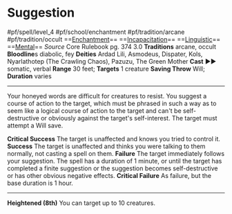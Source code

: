 # Suggestion
#pf/spell/level_4 #pf/school/enchantment #pf/tradition/arcane #pf/tradition/occult
==[Enchantment](../../../Traits/Enchantment.md)== ==[Incapacitation](../../../Traits/Incapacitation.md)== ==[Linguistic](../../../Traits/Linguistic.md)== ==[Mental](../../../Traits/Mental.md)==
*Source* Core Rulebook pg. 374 3.0
**Traditions** arcane, occult
**Bloodline**s diabolic, fey
**Deities** Ardad Lili, Asmodeus, Dispater, Kols, Nyarlathotep (The Crawling Chaos), Pazuzu, The Green Mother
**Cast** ►► somatic, verbal
**Range** 30 feet; **Targets** 1 creature
**Saving Throw** Will; **Duration** varies

---
Your honeyed words are difficult for creatures to resist. You suggest a course of action to the target, which must be phrased in such a way as to seem like a logical course of action to the target and can't be self-destructive or obviously against the target's self-interest. The target must attempt a Will save.

**Critical Success** The target is unaffected and knows you tried to control it.
**Success** The target is unaffected and thinks you were talking to them normally, not casting a spell on them.
**Failure** The target immediately follows your suggestion. The spell has a duration of 1 minute, or until the target has completed a finite suggestion or the suggestion becomes self-destructive or has other obvious negative effects.
**Critical Failure** As failure, but the base duration is 1 hour.

<hr>

**Heightened (8th)** You can target up to 10 creatures.